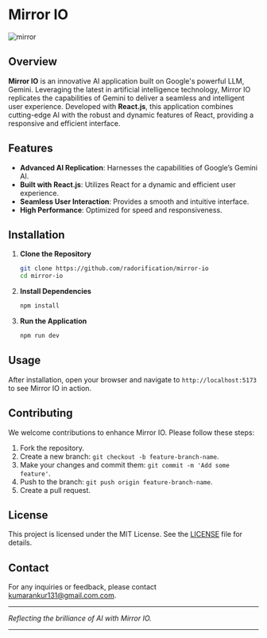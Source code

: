 # Mirror IO

![mirror](https://github.com/radorification/mirror-io/assets/102975348/5a6553c2-ce94-483d-9e51-792fa16b066b)


## Overview

**Mirror IO** is an innovative AI application built on Google's powerful LLM, Gemini. Leveraging the latest in artificial intelligence technology, Mirror IO replicates the capabilities of Gemini to deliver a seamless and intelligent user experience. Developed with **React.js**, this application combines cutting-edge AI with the robust and dynamic features of React, providing a responsive and efficient interface.

## Features

- **Advanced AI Replication**: Harnesses the capabilities of Google’s Gemini AI.
- **Built with React.js**: Utilizes React for a dynamic and efficient user experience.
- **Seamless User Interaction**: Provides a smooth and intuitive interface.
- **High Performance**: Optimized for speed and responsiveness.

## Installation

1. **Clone the Repository**
    ```bash
    git clone https://github.com/radorification/mirror-io
    cd mirror-io
    ```

2. **Install Dependencies**
    ```bash
    npm install
    ```

3. **Run the Application**
    ```bash
    npm run dev
    ```

## Usage

After installation, open your browser and navigate to `http://localhost:5173` to see Mirror IO in action.

## Contributing

We welcome contributions to enhance Mirror IO. Please follow these steps:

1. Fork the repository.
2. Create a new branch: `git checkout -b feature-branch-name`.
3. Make your changes and commit them: `git commit -m 'Add some feature'`.
4. Push to the branch: `git push origin feature-branch-name`.
5. Create a pull request.

## License

This project is licensed under the MIT License. See the [LICENSE](LICENSE) file for details.

## Contact

For any inquiries or feedback, please contact [kumarankur131@gmail.com.com](mailto:kumarankur131@gmail.com).

---

*Reflecting the brilliance of AI with Mirror IO.*

---


